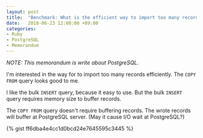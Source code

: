 ```yaml
---
layout: post
title:  "Benchmark: What is the efficient way to import too many records?"
date:   2018-06-23 12:00:00 +09:00
categories:
- Ruby
- PostgreSQL
- Memorandum
---
```


_NOTE: This memorandum is write about PostgreSQL._

I'm interested in the way for to import too many records efficiently. The `COPY FROM` query looks good to me.

I like the bulk `INSERT` query, because it easy to use. But the bulk `INSERT` query requires memory size to buffer records.

The `COPY FROM` query doesn't require buffering records. The wrote records will buffer at PostgreSQL server. (May it cause I/O wait at PostgreSQL?)

{% gist ff6dba4e4cc1d0bcd24e7645595c3445 %}